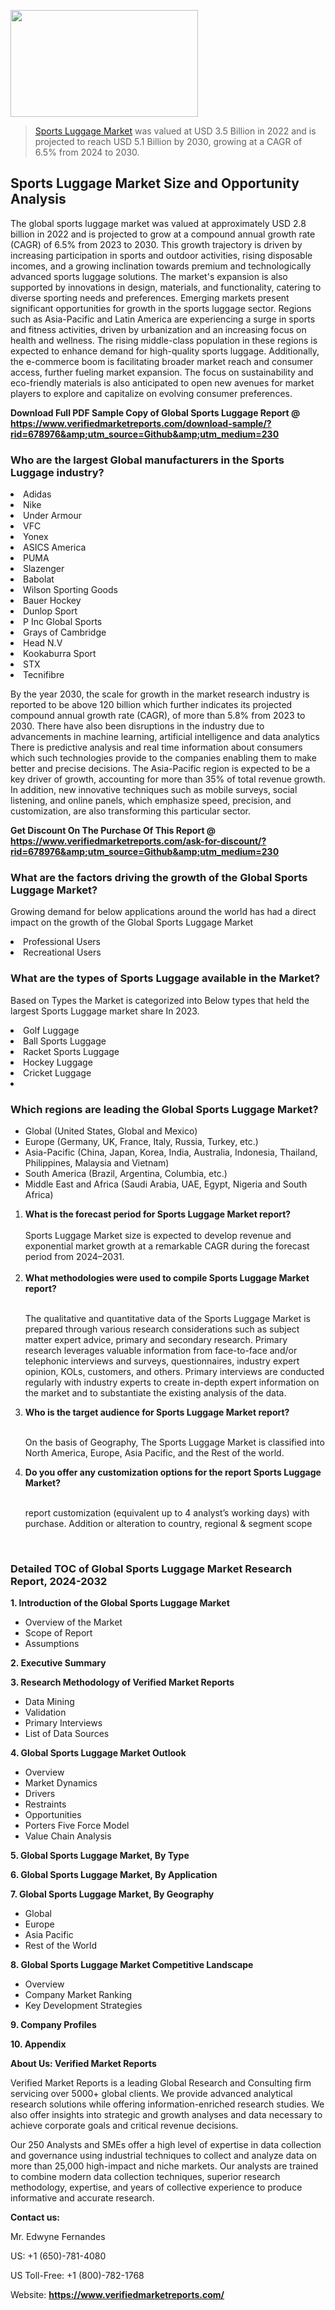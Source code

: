<img src="https://ffe5etoiles.com/wp-content/uploads/2024/12/MST1-300x171.png" alt="" width="300" height="171" class="alignnone size-medium wp-image-20088" /><blockquote><p><p><a href="https://www.verifiedmarketreports.com/download-sample/?rid=678976&utm_source=Github&utm_medium=230" target="_blank">Sports Luggage Market</a> was valued at USD 3.5 Billion in 2022 and is projected to reach USD 5.1 Billion by 2030, growing at a CAGR of 6.5% from 2024 to 2030.</p></blockquote><p><h2>Sports Luggage Market Size and Opportunity Analysis</h2> The global sports luggage market was valued at approximately USD 2.8 billion in 2022 and is projected to grow at a compound annual growth rate (CAGR) of 6.5% from 2023 to 2030. This growth trajectory is driven by increasing participation in sports and outdoor activities, rising disposable incomes, and a growing inclination towards premium and technologically advanced sports luggage solutions. The market's expansion is also supported by innovations in design, materials, and functionality, catering to diverse sporting needs and preferences. Emerging markets present significant opportunities for growth in the sports luggage sector. Regions such as Asia-Pacific and Latin America are experiencing a surge in sports and fitness activities, driven by urbanization and an increasing focus on health and wellness. The rising middle-class population in these regions is expected to enhance demand for high-quality sports luggage. Additionally, the e-commerce boom is facilitating broader market reach and consumer access, further fueling market expansion. The focus on sustainability and eco-friendly materials is also anticipated to open new avenues for market players to explore and capitalize on evolving consumer preferences. </p><p class=""><strong>Download Full PDF Sample Copy of Global Sports Luggage Report @ <a href="https://www.verifiedmarketreports.com/download-sample/?rid=678976&amp;utm_source=Github&amp;utm_medium=230" target="_blank">https://www.verifiedmarketreports.com/download-sample/?rid=678976&amp;utm_source=Github&amp;utm_medium=230</a></strong></p><h3 id="" class="">Who are the largest Global manufacturers in the Sports Luggage industry?</h3><p><li>Adidas</li><li> Nike</li><li> Under Armour</li><li> VFC</li><li> Yonex</li><li> ASICS America</li><li> PUMA</li><li> Slazenger</li><li> Babolat</li><li> Wilson Sporting Goods</li><li> Bauer Hockey</li><li> Dunlop Sport</li><li> P Inc Global Sports</li><li> Grays of Cambridge</li><li> Head N.V</li><li> Kookaburra Sport</li><li> STX</li><li> Tecnifibre</li></p><div class=""><div class="" dir="" data-message-author-role="" data-message-id="" data-message-model-slug=""><div class=""><div class=""><div class=""><div class="" dir="" data-message-author-role="" data-message-id="" data-message-model-slug=""><div class=""><div class=""><p>By the year 2030, the scale for growth in the market research industry is reported to be above 120 billion which further indicates its projected compound annual growth rate (CAGR), of more than 5.8% from 2023 to 2030. There have also been disruptions in the industry due to advancements in machine learning, artificial intelligence and data analytics There is predictive analysis and real time information about consumers which such technologies provide to the companies enabling them to make better and precise decisions. The Asia-Pacific region is expected to be a key driver of growth, accounting for more than 35% of total revenue growth. In addition, new innovative techniques such as mobile surveys, social listening, and online panels, which emphasize speed, precision, and customization, are also transforming this particular sector.</p><p><strong>Get Discount On The Purchase Of This Report @&nbsp; <a href="https://www.verifiedmarketreports.com/ask-for-discount/?rid=678976&amp;utm_source=Github&amp;utm_medium=230" target="_blank">https://www.verifiedmarketreports.com/ask-for-discount/?rid=678976&amp;utm_source=Github&amp;utm_medium=230</a></strong></p></div></div></div></div></div></div></div></div><h3 id="" class="">What are the factors driving the growth of the Global Sports Luggage Market?</h3><p id="" class="">Growing demand for below applications around the world has had a direct impact on the growth of the Global Sports Luggage Market</p><p id="" class=""><li>Professional Users</li><li> Recreational Users</li></p><h3 id="" class="">What are the types of Sports Luggage available in the Market?</h3><p id="" class="">Based on Types the Market is categorized into Below types that held the largest Sports Luggage market share In 2023.</p><p id="" class=""><li>Golf Luggage</li><li> Ball Sports Luggage</li><li> Racket Sports Luggage</li><li> Hockey Luggage</li><li> Cricket Luggage</li><li> </li></p><h3 id="" class="">Which regions are leading the Global Sports Luggage Market?</h3><ul><li>Global (United States, Global and Mexico)</li><li>Europe (Germany, UK, France, Italy, Russia, Turkey, etc.)</li><li>Asia-Pacific (China, Japan, Korea, India, Australia, Indonesia, Thailand, Philippines, Malaysia and Vietnam)</li><li>South America (Brazil, Argentina, Columbia, etc.)</li><li>Middle East and Africa (Saudi Arabia, UAE, Egypt, Nigeria and South Africa)</li></ul><p><ol><li><strong>What is the forecast period for Sports Luggage Market report?<br /></strong><br /><span data-sheets-root="1" data-sheets-value="{&quot;1&quot;:2,&quot;2&quot;:&quot;XXXX size is expected to develop revenue and exponential market growth at a remarkable CAGR during the forecast period from 2024&ndash;2030.&quot;}" data-sheets-userformat="{&quot;2&quot;:12674,&quot;4&quot;:{&quot;1&quot;:2,&quot;2&quot;:16776960},&quot;10&quot;:2,&quot;11&quot;:0,&quot;15&quot;:&quot;Arial&quot;,&quot;16&quot;:12}">Sports Luggage Market size is expected to develop revenue and exponential market growth at a remarkable CAGR during the forecast period from 2024&ndash;2031.</span><br /><br /></li><li><strong>What methodologies were used to compile Sports Luggage Market report?<br /><br /></strong><p>The qualitative and quantitative data of the&nbsp;Sports Luggage Market is prepared through various research considerations such as subject matter expert advice, primary and secondary research. Primary research leverages valuable information from face-to-face and/or telephonic interviews and surveys, questionnaires, industry expert opinion, KOLs, customers, and others. Primary interviews are conducted regularly with industry experts to create in-depth expert information on the market and to substantiate the existing analysis of the data.&nbsp;</p></li><li><strong>Who is the target audience for Sports Luggage Market report?<br /><br /></strong><p>On the basis of Geography, The&nbsp;Sports Luggage Market is classified into North America, Europe, Asia Pacific, and the Rest of the world.</p></li><li><strong>Do you offer any customization options for the report Sports Luggage Market?<br /><br /></strong><p>report customization (equivalent up to 4 analyst&rsquo;s working days) with purchase. Addition or alteration to country, regional &amp; segment scope</p><p>&nbsp;</p></li></ol></p><h3 id="" class="">Detailed TOC of Global Sports Luggage Market Research Report, 2024-2032</h3><p id="" class=""><strong>1. Introduction of the Global Sports Luggage Market</strong></p><ul><li>Overview of the Market</li><li>Scope of Report</li><li>Assumptions</li></ul><p id="" class=""><strong>2. Executive Summary</strong></p><p id="" class=""><strong>3. Research Methodology of&nbsp;Verified Market Reports</strong></p><ul><li>Data Mining</li><li>Validation</li><li>Primary Interviews</li><li>List of Data Sources</li></ul><p id="" class=""><strong>4. Global Sports Luggage Market Outlook</strong></p><ul><li>Overview</li><li>Market Dynamics</li><li>Drivers</li><li>Restraints</li><li>Opportunities</li><li>Porters Five Force Model</li><li>Value Chain Analysis</li></ul><p id="" class=""><strong>5. Global Sports Luggage Market, By&nbsp;Type</strong></p><p id="" class=""><strong>6. Global Sports Luggage Market, By Application</strong></p><p id="" class=""><strong>7. Global Sports Luggage Market, By Geography</strong></p><ul><li>Global</li><li>Europe</li><li>Asia Pacific</li><li>Rest of the World</li></ul><p id="" class=""><strong>8. Global Sports Luggage Market Competitive Landscape</strong></p><ul><li>Overview</li><li>Company Market Ranking</li><li>Key Development Strategies</li></ul><p id="" class=""><strong>9. Company Profiles</strong></p><p id="" class=""><strong>10. Appendix</strong></p><p id="" class=""><strong>About Us: Verified Market Reports</strong></p><p id="" class="">Verified Market Reports is a leading Global Research and Consulting firm servicing over 5000+ global clients. We provide advanced analytical research solutions while offering information-enriched research studies. We also offer insights into strategic and growth analyses and data necessary to achieve corporate goals and critical revenue decisions.</p><p id="" class="">Our 250 Analysts and SMEs offer a high level of expertise in data collection and governance using industrial techniques to collect and analyze data on more than 25,000 high-impact and niche markets. Our analysts are trained to combine modern data collection techniques, superior research methodology, expertise, and years of collective experience to produce informative and accurate research.</p><p id="" class=""><strong>Contact us:</strong></p><p id="" class="">Mr. Edwyne Fernandes</p><p id="" class="">US: +1 (650)-781-4080</p><p id="" class="">US Toll-Free: +1 (800)-782-1768</p><p id="" class="">Website: <a target="" data-test-app-aware-link=""><strong>https://www.verifiedmarketreports.com/</strong></a></p>
